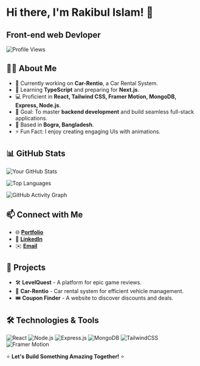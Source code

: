 # Hi there, I'm Rakibul Islam! 🚀
## Front-end web Devloper

![Profile Views](https://komarev.com/ghpvc/?username=Rakib1514&label=Profile%20Views&color=0e75b6&style=flat)

## 👨‍💻 About Me

- 🔭 Currently working on **Car-Rentio**, a Car Rental System.
- 🌱 Learning **TypeScript** and preparing for **Next.js**.
- 💻 Proficient in **React, Tailwind CSS, Framer Motion, MongoDB, Express, Node.js**.
- 🎯 Goal: To master **backend development** and build seamless full-stack applications.
- 📍 Based in **Bogra, Bangladesh**.
- ⚡ Fun Fact: I enjoy creating engaging UIs with animations.



## 📊 GitHub Stats

![Your GitHub Stats](https://github-readme-stats.vercel.app/api?username=Rakib1514&show_icons=true&theme=react&hide_border=true)

![Top Languages](https://github-readme-stats.vercel.app/api/top-langs/?username=Rakib1514&layout=compact&theme=react&hide_border=true)

![GitHub Activity Graph](https://github-readme-activity-graph.vercel.app/graph?username=Rakib1514&theme=react-dark&hide_border=true)


## 📫 Connect with Me

- 🌐 [**Portfolio**](https://rakibdev.info/)
- 💼 [**LinkedIn**](https://www.linkedin.com/in/rakib1514/)
- ✉️ [**Email**](mailto:rkrakib1514@outlook.com)

## 🚀 Projects
- 🛠️ **LevelQuest** - A platform for epic game reviews.
- 🚗 **Car-Rentio** - Car rental system for efficient vehicle management.
- 🎟️ **Coupon Finder** - A website to discover discounts and deals.

## 🛠️ Technologies & Tools
![React](https://img.shields.io/badge/-React-05122A?style=flat-square&logo=react&logoColor=61DAFB)
![Node.js](https://img.shields.io/badge/-Node.js-05122A?style=flat-square&logo=node.js&logoColor=339933)
![Express.js](https://img.shields.io/badge/-Express.js-05122A?style=flat-square&logo=express&logoColor=000000)
![MongoDB](https://img.shields.io/badge/-MongoDB-05122A?style=flat-square&logo=mongodb&logoColor=47A248)
![TailwindCSS](https://img.shields.io/badge/-TailwindCSS-05122A?style=flat-square&logo=tailwindcss&logoColor=06B6D4)
![Framer Motion](https://img.shields.io/badge/-FramerMotion-05122A?style=flat-square&logo=framer&logoColor=0055FF)

⭐ **Let's Build Something Amazing Together!** ⭐
